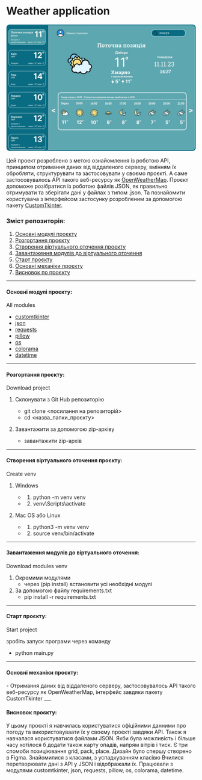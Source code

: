 # Weather application

![bigscreen.jpg](static/screen.png.jpg)

Цей проект розроблено з метою ознайомлення із роботою API, принципом отримання даних від віддаленого серверу, вмінням їх обробляти, структурувати та застосовувати у своємо проєкті. А саме застосовувалось API такого веб-ресурсу як [OpenWeatherMap](https://openweathermap.org). Проєкт допоможе розібратися із роботою файлів JSON, як правильно отримувати та зберігати дані у файлах з типом .json. Та познайомити користувача з інтерфейсом застосунку розробленим за допомогою пакету [CustomTkinter](https://customtkinter.tomschimansky.com).

### Зміст репозиторія:

1. [Основні модулі проєкту](#all-modules)
2. [Розгортання проєкту](#download-project)
3. [Створення віртуального оточення проєкту](#create-venv)
4. [Завантаження модулів до віртуального оточення](#download-modules-venv)
5. [Старт проєкту](#start-project)
6. [Основні механіки проєкту](#all-mechanics)
7. [Висновок по проєкту](#result) 
___
<h4 id= 'all-modules'>Основні модулі проєкту:</h4>
All modules

- [customtkinter](https://customtkinter.tomschimansky.com/)
- [json](https://docs.python.org/3/library/json.html)
- [requests](https://pypi.org/project/requests/)
- [pillow](https://pillow.readthedocs.io/en/stable/)
- [os](https://docs.python.org/uk/3.13/library/os.html)
- [colorama](https://pypi.org/project/colorama/)
- [datetime](https://docs.python.org/uk/3.9/library/datetime.html)
___
<h4 id= 'download-project'>Розгортання проєкту:</h4>
Download project

1. Склонувати з Git Hub репозиторію
    - git clone <посилання на репозиторій>
    - cd <назва_папки_проєкту>

2. Завантажити за допомогою zip-архіву
    - завантажити zip-архів
___
<h4 id= 'create-venv'>Створення віртуального оточення проєкту:</h4>
Сreate venv

1. Windows
    - 1. python -m venv venv
    - 2. venv\Scripts\activate

2. Mac OS або Linux
    - 1. python3 -m venv venv
    - 2. source venv/bin/activate
___
<h4 id= 'download-modules-venv'>Завантаження модулів до віртуального оточення:</h4>
Download modules venv

1. Окремими модулями
    - через (pip install) встановити усі необхідні модулі
2. За допомогою файлу requirements.txt
    - pip install -r requirements.txt
___
<h4 id= 'start-project'>Старт проєкту:</h4>
Start project

зробіть запуск програми через команду 
  - python main.py
___
<h4 id= 'all-mechanics'>Основні механіки проєкту:</h4>
    - Отримання даних від віддаленого серверу, застосовувалось API такого веб-ресурсу як OpenWeatherMap, інтерфейс завдяки пакету CustomTkinter
___
<h4 id= 'result'>Висновок проєкту:</h4>
У цьому проєкті я навчилась користуватися офіційними данними про погоду та використовуваати їх у своєму проєкті завдяки API. Також я навчалася користуватися файлами JSON. Якби була можливість і більше часу хотілося б додати також карту опадів, напрям вітрів і тиск.
Є три спомоби позиціювання grid, pack, place. Дизайн було спершу створено в Figma. Знайомилися з класами, з успадкуванням класівю Вчилися перетворювати дані з API у JSON і відображали їх. Працювали з модулями customtkinter, json, requests, pillow, os, colorama, datetime.
